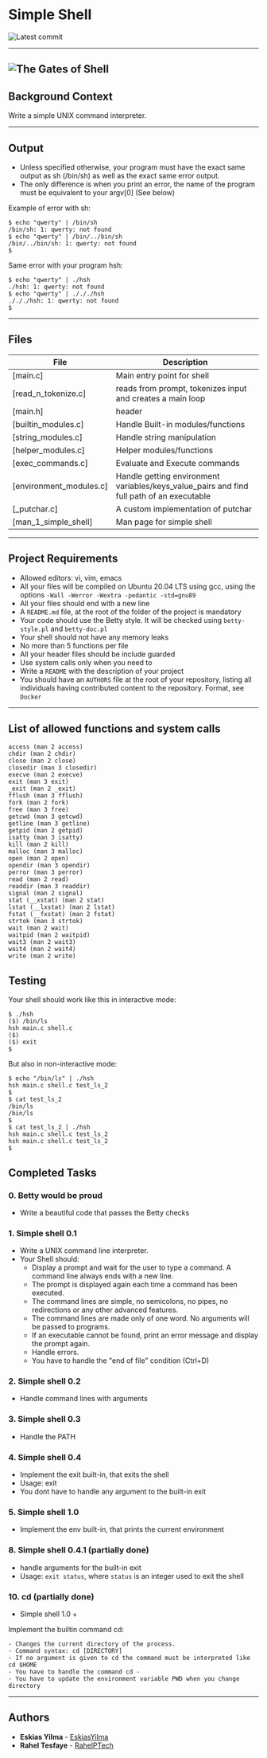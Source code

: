 # Simple Shell
![Latest commit](https://img.shields.io/github/last-commit/EskiasYilma/simple_shell?style=round-square)

---
![The Gates of Shell](https://m.economictimes.com/thumb/height-450,width-600,imgsize-31162,msid-90711748/a-view-shows-shell-fuel-station-in-saint-petersburg.jpg)
---

## Background Context

Write a simple UNIX command interpreter.

---

## Output

* Unless specified otherwise, your program must have the exact same output as sh (/bin/sh) as well as the exact same error output.
* The only difference is when you print an error, the name of the program must be equivalent to your argv[0] (See below)

Example of error with sh:
```
$ echo "qwerty" | /bin/sh
/bin/sh: 1: qwerty: not found
$ echo "qwerty" | /bin/../bin/sh
/bin/../bin/sh: 1: qwerty: not found
$
```
Same error with your program hsh:
```
$ echo "qwerty" | ./hsh
./hsh: 1: qwerty: not found
$ echo "qwerty" | ./././hsh
./././hsh: 1: qwerty: not found
$
```
---

## Files

File|Description
---|---
[main.c]|Main entry point for shell
[read_n_tokenize.c]|reads from prompt, tokenizes input and creates a main loop
[main.h]|header
[builtin_modules.c]|Handle Built-in modules/functions
[string_modules.c]|Handle string manipulation 
[helper_modules.c]|Helper modules/functions
[exec_commands.c]|Evaluate and Execute commands 
[environment_modules.c]|Handle getting environment variables/keys_value_pairs and find full path of an executable
[_putchar.c]|A custom implementation of putchar 
[man_1_simple_shell]|Man page for simple shell

---

## Project Requirements

- Allowed editors: vi, vim, emacs
- All your files will be compiled on Ubuntu 20.04 LTS using gcc, using the options `-Wall -Werror -Wextra -pedantic -std=gnu89`
- All your files should end with a new line
- A `README.md` file, at the root of the folder of the project is mandatory
- Your code should use the Betty style. It will be checked using `betty-style.pl` and `betty-doc.pl`
- Your shell should not have any memory leaks
- No more than 5 functions per file
- All your header files should be include guarded
- Use system calls only when you need to
- Write a `README` with the description of your project
- You should have an `AUTHORS` file at the root of your repository, listing all individuals having contributed content to the repository. Format, see `Docker`

---

## List of allowed functions and system calls

    access (man 2 access)
    chdir (man 2 chdir)
    close (man 2 close)
    closedir (man 3 closedir)
    execve (man 2 execve)
    exit (man 3 exit)
    _exit (man 2 _exit)
    fflush (man 3 fflush)
    fork (man 2 fork)
    free (man 3 free)
    getcwd (man 3 getcwd)
    getline (man 3 getline)
    getpid (man 2 getpid)
    isatty (man 3 isatty)
    kill (man 2 kill)
    malloc (man 3 malloc)
    open (man 2 open)
    opendir (man 3 opendir)
    perror (man 3 perror)
    read (man 2 read)
    readdir (man 3 readdir)
    signal (man 2 signal)
    stat (__xstat) (man 2 stat)
    lstat (__lxstat) (man 2 lstat)
    fstat (__fxstat) (man 2 fstat)
    strtok (man 3 strtok)
    wait (man 2 wait)
    waitpid (man 2 waitpid)
    wait3 (man 2 wait3)
    wait4 (man 2 wait4)
    write (man 2 write)

## Testing

Your shell should work like this in interactive mode:
```
$ ./hsh
($) /bin/ls
hsh main.c shell.c
($)
($) exit
$
```
But also in non-interactive mode:
```
$ echo "/bin/ls" | ./hsh
hsh main.c shell.c test_ls_2
$
$ cat test_ls_2
/bin/ls
/bin/ls
$
$ cat test_ls_2 | ./hsh
hsh main.c shell.c test_ls_2
hsh main.c shell.c test_ls_2
$
```


## Completed Tasks

### 0. Betty would be proud
* Write a beautiful code that passes the Betty checks

### 1. Simple shell 0.1
* Write a UNIX command line interpreter.
* Your Shell should:
	- Display a prompt and wait for the user to type a command. A command line always ends with a new line.
	- The prompt is displayed again each time a command has been executed.
	- The command lines are simple, no semicolons, no pipes, no redirections or any other advanced features.
	- The command lines are made only of one word. No arguments will be passed to programs.
	- If an executable cannot be found, print an error message and display the prompt again.
	- Handle errors.
	- You have to handle the "end of file" condition (Ctrl+D)

### 2. Simple shell 0.2
* Handle command lines with arguments

### 3. Simple shell 0.3
* Handle the PATH

### 4. Simple shell 0.4
* Implement the exit built-in, that exits the shell
* Usage: exit
* You dont have to handle any argument to the built-in exit

### 5. Simple shell 1.0
* Implement the env built-in, that prints the current environment

### 8. Simple shell 0.4.1 (partially done)
* handle arguments for the built-in exit
* Usage: `exit status`, where `status` is an integer used to exit the shell

### 10. cd (partially done)
* Simple shell 1.0 +

Implement the builtin command cd:

    - Changes the current directory of the process.
    - Command syntax: cd [DIRECTORY]
    - If no argument is given to cd the command must be interpreted like cd $HOME
    - You have to handle the command cd -
    - You have to update the environment variable PWD when you change directory

---

## Authors
* **Eskias Yilma** - [EskiasYilma](https://github.com/EskiasYilma)
* **Rahel Tesfaye** - [RahelPTech](https://github.com/RahelPTech)


